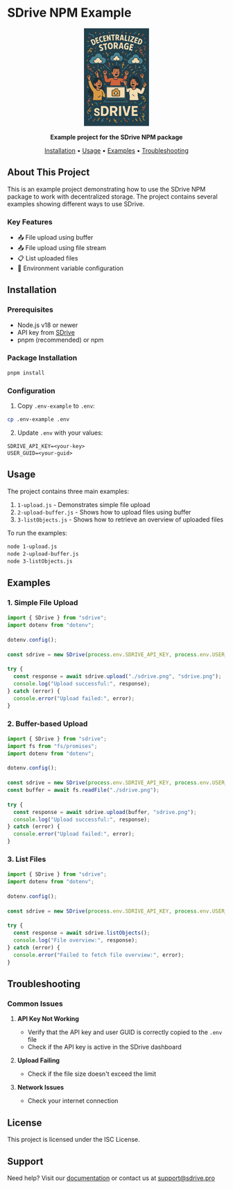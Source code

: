 # SDrive NPM Example

<div align="center">
  <img src="sdrive.png" width="150" alt="SDrive Logo">
  <p>
    <strong>Example project for the SDrive NPM package</strong>
  </p>
  <p>
    <a href="#installation">Installation</a> •
    <a href="#usage">Usage</a> •
    <a href="#examples">Examples</a> •
    <a href="#troubleshooting">Troubleshooting</a>
  </p>
</div>

## About This Project

This is an example project demonstrating how to use the SDrive NPM package to work with decentralized storage. The project contains several examples showing different ways to use SDrive.

### Key Features

- 📤 File upload using buffer
- 📤 File upload using file stream
- 📋 List uploaded files
- 🔧 Environment variable configuration

## Installation

### Prerequisites
- Node.js v18 or newer
- API key from [SDrive](https://sdrive.pro)
- pnpm (recommended) or npm

### Package Installation
```bash
pnpm install
```

### Configuration
1. Copy `.env-example` to `.env`:
```bash
cp .env-example .env
```

2. Update `.env` with your values:
```env
SDRIVE_API_KEY=<your-key>
USER_GUID=<your-guid>
```

## Usage

The project contains three main examples:

1. `1-upload.js` - Demonstrates simple file upload
2. `2-upload-buffer.js` - Shows how to upload files using buffer
3. `3-listObjects.js` - Shows how to retrieve an overview of uploaded files

To run the examples:
```bash
node 1-upload.js
node 2-upload-buffer.js
node 3-listObjects.js
```

## Examples

### 1. Simple File Upload
```javascript
import { SDrive } from "sdrive";
import dotenv from "dotenv";

dotenv.config();

const sdrive = new SDrive(process.env.SDRIVE_API_KEY, process.env.USER_GUID);

try {
  const response = await sdrive.upload("./sdrive.png", "sdrive.png");
  console.log("Upload successful:", response);
} catch (error) {
  console.error("Upload failed:", error);
}
```

### 2. Buffer-based Upload
```javascript
import { SDrive } from "sdrive";
import fs from "fs/promises";
import dotenv from "dotenv";

dotenv.config();

const sdrive = new SDrive(process.env.SDRIVE_API_KEY, process.env.USER_GUID);
const buffer = await fs.readFile("./sdrive.png");

try {
  const response = await sdrive.upload(buffer, "sdrive.png");
  console.log("Upload successful:", response);
} catch (error) {
  console.error("Upload failed:", error);
}
```

### 3. List Files
```javascript
import { SDrive } from "sdrive";
import dotenv from "dotenv";

dotenv.config();

const sdrive = new SDrive(process.env.SDRIVE_API_KEY, process.env.USER_GUID);

try {
  const response = await sdrive.listObjects();
  console.log("File overview:", response);
} catch (error) {
  console.error("Failed to fetch file overview:", error);
}
```

## Troubleshooting

### Common Issues

1. **API Key Not Working**
   - Verify that the API key and  user GUID is correctly copied to the `.env` file
   - Check if the API key is active in the SDrive dashboard

2. **Upload Failing**
   - Check if the file size doesn't exceed the limit

3. **Network Issues**
   - Check your internet connection

## License

This project is licensed under the ISC License.

## Support

Need help? Visit our [documentation](https://docs.sdrive.pro) or contact us at support@sdrive.pro
